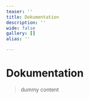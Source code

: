 ```yaml
---
teaser: ''
title: Dokumentation
description: ''
wide: false
gallery: []
alias: ''

---
```

# Dokumentation

> dummy content
